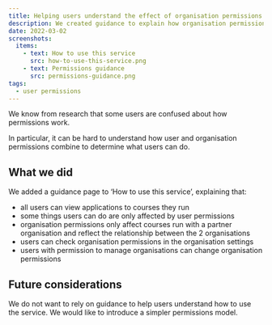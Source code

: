 ```yaml
---
title: Helping users understand the effect of organisation permissions
description: We created guidance to explain how organisation permissions affect what users can do and how to check the permissions.
date: 2022-03-02
screenshots:
  items:
    - text: How to use this service
      src: how-to-use-this-service.png
    - text: Permissions guidance
      src: permissions-guidance.png
tags:
  - user permissions
---
```


We know from research that some users are confused about how permissions work.

In particular, it can be hard to understand how user and organisation permissions combine to determine what users can do.

## What we did

We added a guidance page to ‘How to use this service’, explaining that:

- all users can view applications to courses they run
- some things users can do are only affected by user permissions
- organisation permissions only affect courses run with a partner organisation and reflect the relationship between the 2 organisations
- users can check organisation permissions in the organisation settings
- users with permission to manage organisations can change organisation permissions

## Future considerations

We do not want to rely on guidance to help users understand how to use the service. We would like to introduce a simpler permissions model.
